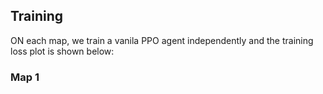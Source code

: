 ## Training

ON each map, we train a vanila PPO agent independently and the training loss plot is shown below:

### Map 1
